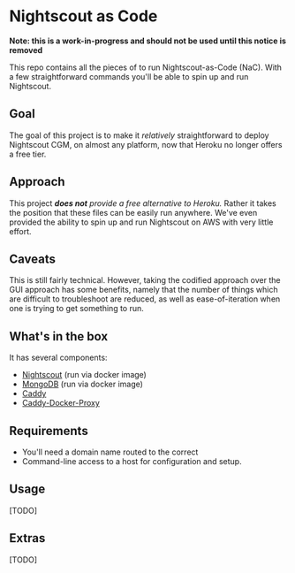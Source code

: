 # Nightscout as Code 

**Note: this is a work-in-progress and should not be used until this notice is removed**

This repo contains all the pieces of to run Nightscout-as-Code (NaC). With a few straightforward commands you'll be able to spin up and run Nightscout.

## Goal

The goal of this project is to make it *relatively* straightforward to deploy Nightscout CGM, on almost any platform, now that Heroku no longer offers a free tier.
## Approach

This project ***does not** provide a free alternative to Heroku.* Rather it takes the position that these files can be easily run anywhere. We've even provided the ability to spin up and run Nightscout on AWS with very little effort.

## Caveats

This is still fairly technical. However, taking the codified approach over the GUI approach has some benefits, namely that the number of things which are difficult to troubleshoot are reduced, as well as ease-of-iteration when one is trying to get something to run.

## What's in the box

It has several components:

- [Nightscout]() (run via docker image)
- [MongoDB]() (run via docker image)
- [Caddy](https://github.com/caddyserver/caddy)
- [Caddy-Docker-Proxy](https://github.com/lucaslorentz/caddy-docker-proxy)

## Requirements

- You'll need a domain name routed to the correct
- Command-line access to a host for configuration and setup.

## Usage

[TODO]

## Extras

[TODO]
